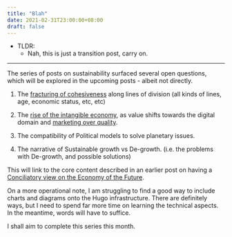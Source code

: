 ```yaml
---
title: "Blah"
date: 2021-02-31T23:00:00+08:00
draft: false
---
```


- TLDR: 
  - Nah, this is just a transition post, carry on.

---

The series of posts on sustainability surfaced several open questions, which will be explored in the upcoming posts - albeit not directly.

1) The [fracturing of cohesiveness](https://www.makwaijun.com/blog/post28/) along lines of division (all kinds of lines, age, economic status, etc, etc)

2)  The [rise of the intangible economy](https://www.makwaijun.com/blog/post29/), as value shifts towards the digital domain and [marketing over quality](https://www.makwaijun.com/blog/post31/).

3) The compatibility of Political models to solve planetary issues.

4) The narrative of Sustainable growth vs De-growth. (i.e. the problems with De-growth, and possible solutions)

This will link to the core content described in an earlier post on having a [Conciliatory view on the Economy of the Future](https://www.makwaijun.com/blog/post13/).

On a more operational note, I am struggling to find a good way to include charts and diagrams onto the Hugo infrastructure. There are definitely ways, but I need to spend far more time on learning the technical aspects. In the meantime, words will have to suffice.

I shall aim to complete this series this month.
